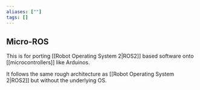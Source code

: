 ```yaml
---
aliases: [""]
tags: []
---
```


## Micro-ROS

This is for porting [[Robot Operating System 2|ROS2]] based software onto [[microcontrollers]] like Arduinos.

It follows the same rough architecture as [[Robot Operating System 2|ROS2]] but without the underlying OS. 
